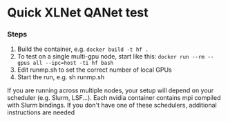 # Quick XLNet QANet test

### Steps

1. Build the container, e.g. `docker build -t hf .`
1. To test on a single multi-gpu node, start like this: `docker run --rm --gpus all --ipc=host -ti hf bash`
1. Edit runmp.sh to set the correct number of local GPUs 
1. Start the run, e.g. sh runmp.sh

If you are running across multiple nodes, your setup will depend on your scheduler (e.g. Slurm, LSF...). Each nvidia container contains mpi compiled with Slurm bindings.
If you don't have one of these schedulers, additional instructions are needed

